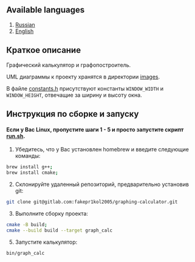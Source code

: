 ## Available languages

1. [Russian](README.md)
2. [English](README-en.md)

## Краткое описание

Графический калькулятор и графопостроитель. 

UML диаграммы к проекту хранятся в директории [images](images).

В файле [constants.h](src/ui/constants.h) присутствуют константы `WINDOW_WIDTH` и `WINDOW_HEIGHT`, отвечащие за ширину и высоту окна.


## Инструкция по сборке и запуску 

####  Если у Вас Linux, пропустите шаги 1 - 5 и просто запустите скрипт [run.sh](run.sh).

1) Убедитесь, что у Вас установлен homebrew и введите следующие команды:

  ```sh
  brew install g++;
  brew install cmake;
  ```

2) Склонируйте удаленный репозиторий, предварительно установив git:

  ```sh
  git clone git@gitlab.com:fakepr1kol2005/graphing-calculator.git
  ```

3) Выполните сборку проекта:

  ```sh
  cmake -B build;
  cmake --build build --target graph_calc
  ```

5) Запустите калькулятор:
  ```sh
  bin/graph_calc
  ```